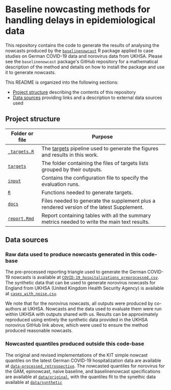 # Baseline nowcasting methods for handling delays in epidemiological data
This repository contains the code to generate the results of analysing the nowcasts produced by the [`baselinenowcast`](https://github.com/epinowcast/baselinenowcast) R package applied to case studies on German COVID-19 data and norovirus data from UKHSA.
Please see the `baselinenowcast` package's GitHub repository for a mathematical description of the method and details on how to install the package and use it to generate nowcasts.

This README is organized into the following sections:
- [Project structure](#project-structure) describing the contents of this repository
- [Data sources](#data-sources) providing links and a description to external data sources used

## Project structure

| Folder or file | Purpose |
|---|---|
|[`_targets.R`](_targets.R) | The [targets](https://books.ropensci.org/targets/) pipeline used to generate the figures and results in this work. |
|[`targets`](targets) | The folder containing the files of targets lists grouped by their outputs. |
|[`input`](input) | Contains the configuration file to specify the evaluation runs. |
|[`R`](R) | Functions needed to generate targets. |
|[`docs`](docs) | Files needed to generate the supplement plus a rendered version of the latest Supplement. |
|[`report.Rmd`](report.Rmd) | Report containing tables with all the summary metrics needed to write the main text results. |

## Data sources

### Raw data used to produce nowcasts generated in this code-base
The pre-processed reporting triangle used to generate the German COVID-19 nowcasts is available at [`COVID-19_hospitalizations_preprocessed.csv`](https://raw.githubusercontent.com/KITmetricslab/hospitalization-nowcast-hub/11c745322c055cfbd4f0c8f72241642a50aea399/data-truth/COVID-19/COVID-19_hospitalizations_preprocessed.csv).
The synthetic data that can be used to generate norovirus nowcasts for England from UKHSA (United Kingdom Health Security Agency) is available at [`cases_with_noise.csv`](https://raw.githubusercontent.com/jonathonmellor/norovirus-nowcast/refs/heads/main/outputs/data/cases_with_noise.csv).

We note that for the norovirus nowcasts, all outputs were produced by co-authors at UKHSA.
Nowcasts and the data used to evaluate them were run within UKHSA with outputs shared with us.
Results can be approximately reproduced using entirely the synthetic data provided in the UKHSA norovirus GitHub link above, which were used to ensure the method produced reasonable nowcasts.

### Nowcasted quantiles produced outside this code-base

The original and revised implementations of the KIT simple nowcast quantiles on the latest German COVID-19 hospitalization data are available at [`data-processed_retrospective`](https:://github.com/kaitejohnson/hospitalization-nowcast-hub/data-processed_retrospective).
The nowcasted quantiles for norovirus for the GAM, epinowcast, naive baseline, and baselinenowcast specifications are available at [`data/original`](https:://github.com/jonathonmellor/norovirus-nowcast-baselinenowcast/outputs/data/original), with the quantiles fit to the synethic data available at [`data/synthetic`](https:://github.com/jonathonmellor/norovirus-nowcast-baselinenowcast/outputs/data/synthetic)
